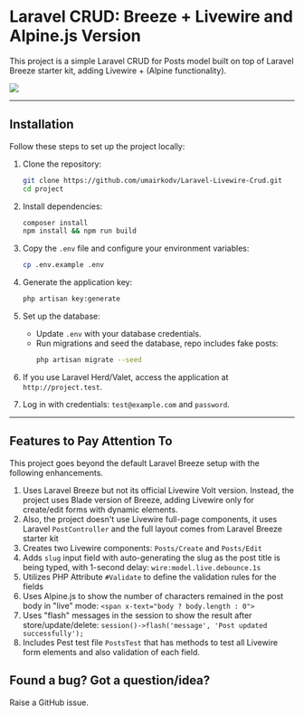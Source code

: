 # Laravel CRUD: Breeze + Livewire and Alpine.js Version 

This project is a simple Laravel CRUD for Posts model built on top of Laravel Breeze starter kit, adding Livewire + (Alpine functionality).

![](https://laraveldaily.com/uploads/2024/12/crud-livewire-post-form.png)

---

## Installation

Follow these steps to set up the project locally:

1. Clone the repository:
   ```bash
   git clone https://github.com/umairkodv/Laravel-Livewire-Crud.git
   cd project
   ```

2. Install dependencies:
   ```bash
   composer install
   npm install && npm run build
   ```

3. Copy the `.env` file and configure your environment variables:
   ```bash
   cp .env.example .env
   ```

4. Generate the application key:
   ```bash
   php artisan key:generate
   ```

5. Set up the database:
    - Update `.env` with your database credentials.
    - Run migrations and seed the database, repo includes fake posts:
      ```bash
      php artisan migrate --seed
      ```

6. If you use Laravel Herd/Valet, access the application at `http://project.test`.

7. Log in with credentials: `test@example.com` and `password`.

---

## Features to Pay Attention To

This project goes beyond the default Laravel Breeze setup with the following enhancements.

1. Uses Laravel Breeze but not its official Livewire Volt version. Instead, the project uses Blade version of Breeze, adding Livewire only for create/edit forms with dynamic elements.
2. Also, the project doesn't use Livewire full-page components, it uses Laravel `PostController` and the full layout comes from Laravel Breeze starter kit
3. Creates two Livewire components: `Posts/Create` and `Posts/Edit`
4. Adds `slug` input field with auto-generating the slug as the post title is being typed, with 1-second delay: `wire:model.live.debounce.1s`
5. Utilizes PHP Attribute `#Validate` to define the validation rules for the fields
6. Uses Alpine.js to show the number of characters remained in the post body in "live" mode: `<span x-text="body ? body.length : 0">`
7. Uses "flash" messages in the session to show the result after store/update/delete: `session()->flash('message', 'Post updated successfully');`
8. Includes Pest test file `PostsTest` that has methods to test all Livewire form elements and also validation of each field.

## Found a bug? Got a question/idea?

Raise a GitHub issue. 
